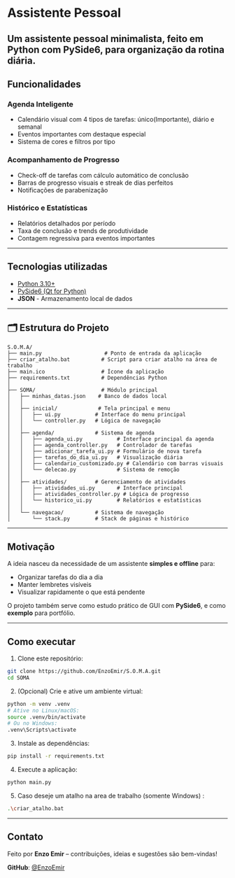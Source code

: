 
# Assistente Pessoal

Um assistente pessoal minimalista, feito em Python com PySide6, para organização da rotina diária.  
---

## Funcionalidades

### **Agenda Inteligente**
- Calendário visual com 4 tipos de tarefas: único(Importante), diário e semanal
- Eventos importantes com destaque especial
- Sistema de cores e filtros por tipo

### **Acompanhamento de Progresso**
- Check-off de tarefas com cálculo automático de conclusão
- Barras de progresso visuais e streak de dias perfeitos
- Notificações de parabenização

### **Histórico e Estatísticas**
- Relatórios detalhados por período
- Taxa de conclusão e trends de produtividade
- Contagem regressiva para eventos importantes



---

## Tecnologias utilizadas

- [Python 3.10+](https://www.python.org/)
- [PySide6 (Qt for Python)](https://doc.qt.io/qtforpython/)
- **JSON** - Armazenamento local de dados

---

## 🗂 Estrutura do Projeto


```
S.O.M.A/
├── main.py                    # Ponto de entrada da aplicação
├── criar_atalho.bat          # Script para criar atalho na área de trabalho
├── main.ico                  # Ícone da aplicação
├── requirements.txt          # Dependências Python
│
├── SOMA/                     # Módulo principal
│   ├── minhas_datas.json    # Banco de dados local
│   │
│   ├── inicial/             # Tela principal e menu
│   │   ├── ui.py           # Interface do menu principal
│   │   └── controller.py   # Lógica de navegação
│   │
│   ├── agenda/             # Sistema de agenda
│   │   ├── agenda_ui.py           # Interface principal da agenda
│   │   ├── agenda_controller.py   # Controlador de tarefas
│   │   ├── adicionar_tarefa_ui.py # Formulário de nova tarefa
│   │   ├── tarefas_do_dia_ui.py   # Visualização diária
│   │   ├── calendario_customizado.py # Calendário com barras visuais
│   │   └── delecao.py             # Sistema de remoção
│   │
│   ├── atividades/         # Gerenciamento de atividades
│   │   ├── atividades_ui.py       # Interface principal
│   │   ├── atividades_controller.py # Lógica de progresso
│   │   └── historico_ui.py        # Relatórios e estatísticas
│   │
│   └── navegacao/          # Sistema de navegação
│       └── stack.py        # Stack de páginas e histórico
```

---

## Motivação

A ideia nasceu da necessidade de um assistente **simples e offline** para:

- Organizar tarefas do dia a dia
- Manter lembretes visíveis
- Visualizar rapidamente o que está pendente

O projeto também serve como estudo prático de GUI com **PySide6**, e como **exemplo** para portfólio.

---

## Como executar

1. Clone este repositório:

```bash
git clone https://github.com/EnzoEmir/S.O.M.A.git
cd SOMA
```

2. (Opcional) Crie e ative um ambiente virtual:

```bash
python -m venv .venv
# Ative no Linux/macOS:
source .venv/bin/activate
# Ou no Windows:
.venv\Scripts\activate
```

3. Instale as dependências:

```bash
pip install -r requirements.txt
```

4. Execute a aplicação:

```bash
python main.py
```

5. Caso deseje um atalho na area de trabalho (somente Windows) :

```bash
.\criar_atalho.bat
```

---

## Contato

Feito por **Enzo Emir** – contribuições, ideias e sugestões são bem-vindas!

**GitHub**: [@EnzoEmir](https://github.com/EnzoEmir)
